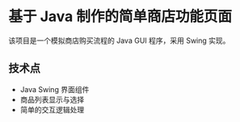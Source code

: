# 基于 Java 制作的简单商店功能页面

该项目是一个模拟商店购买流程的 Java GUI 程序，采用 Swing 实现。

## 技术点
- Java Swing 界面组件
- 商品列表显示与选择
- 简单的交互逻辑处理
